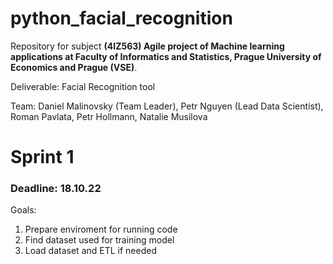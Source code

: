 # python_facial_recognition
Repository for subject **(4IZ563) Agile project of Machine learning applications at Faculty of Informatics and Statistics, Prague University of Economics and Prague (VSE)**.

Deliverable: Facial Recognition tool

Team: Daniel Malinovsky (Team Leader), Petr Nguyen (Lead Data Scientist), Roman Pavlata, Petr Hollmann, Natalie Musilova

# Sprint 1 
### Deadline: 18.10.22
Goals:
1. Prepare enviroment for running code
2. Find dataset used for training model
3. Load dataset and ETL if needed
